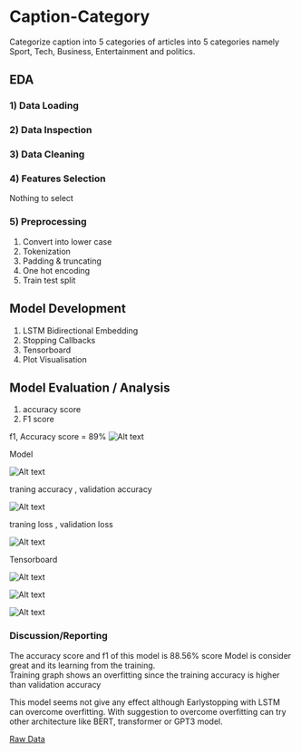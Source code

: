 # Caption-Category

Categorize caption into 5 categories of articles into 5 categories namely Sport, Tech, Business, Entertainment and politics. 


## EDA 
### 1) Data Loading

### 2) Data Inspection

### 3) Data Cleaning

### 4) Features Selection
Nothing to select

### 5) Preprocessing
  
  1) Convert into lower case
  2) Tokenization
  3) Padding & truncating
  4) One hot encoding
  5) Train test split
  
  

## Model Development

1) LSTM Bidirectional Embedding
2) Stopping Callbacks 
3) Tensorboard
4) Plot Visualisation


## Model Evaluation / Analysis

1) accuracy score
2) F1 score 

f1, Accuracy score = 89%
![Alt text](https://github.com/AMMARHAFIZ8/Caption-Category/blob/main/acc.PNG)

Model

![Alt text](https://github.com/AMMARHAFIZ8/Caption-Category/blob/main/plot%20and%20graph/model.png)

traning accuracy , validation accuracy

![Alt text](https://github.com/AMMARHAFIZ8/Caption-Category/blob/main/plot%20and%20graph/Figure%202022-06-23%20235112-%20traning%20validation%20acc.png)

traning loss , validation loss

![Alt text](https://github.com/AMMARHAFIZ8/Caption-Category/blob/main/plot%20and%20graph/Figure%202022-06-23%20235211%20train%20val%20loss.png)

Tensorboard

![Alt text](https://github.com/AMMARHAFIZ8/Caption-Category/blob/main/plot%20and%20graph/Tensorboard.PNG)

![Alt text](https://github.com/AMMARHAFIZ8/Caption-Category/blob/main/plot%20and%20graph/Tensorboard-time-series.PNG)
 
![Alt text](https://github.com/AMMARHAFIZ8/Caption-Category/blob/main/plot%20and%20graph/train.png)


 ### Discussion/Reporting

The accuracy score and f1 of this model is 88.56% score
Model is consider great and its learning from the training.  
Training graph shows an overfitting since the training accuracy is higher  than validation accuracy
     
This model seems not give any effect although Earlystopping with LSTM can overcome overfitting.
With suggestion to overcome overfitting can try other 
architecture like BERT, transformer or GPT3 model.




[Raw Data  ]([http://archive.ics.uci.edu/ml/datasets/Heart+Disease](https://raw.githubusercontent.com/susanli2016/PyCon-Canada-2019-NLP-Tutorial/master/bbc-text.csv))
